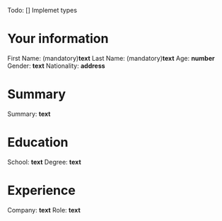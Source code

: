 Todo: 
[] Implemet types

# Your information
First Name: (mandatory)__text__
Last Name: (mandatory)__text__
Age: __number__
Gender: __text__
Nationality: __address__

# Summary
Summary: __text__

# Education
School: __text__
Degree: __text__

# Experience
Company: __text__
Role: __text__
